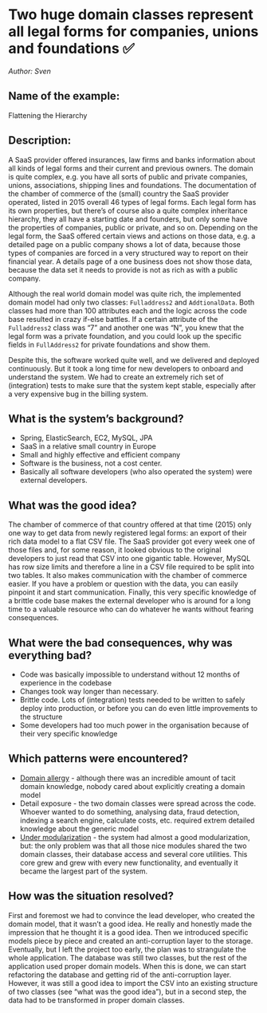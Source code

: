 # Two huge domain classes represent all legal forms for companies, unions and foundations ✅
*Author: Sven*

## Name of the example: 
Flattening the Hierarchy

## Description: 
A SaaS provider offered insurances, law firms and banks information about all kinds of legal forms and their current and previous owners. The domain is quite complex, e.g. you have all sorts of public and private companies, unions, associations, shipping lines and foundations. The documentation of the chamber of commerce of the (small) country the SaaS provider operated, listed in 2015 overall 46 types of legal forms. Each legal form has its own properties, but there’s of course also a quite complex inheritance hierarchy, they all have a starting date and founders, but only some have the properties of companies, public or private, and so on. Depending on the legal form, the SaaS offered certain views and actions on those data, e.g. a detailed page on a public company shows a lot of data, because those types of companies are forced in a very structured way to report on their financial year. A details page of a one business does not show those data, because the data set it needs to provide is not as rich as with a public company.

Although the real world domain model was quite rich, the implemented domain model had only two classes: `Fulladdress2` and `AddtionalData`. Both classes had more than 100 attributes each and the logic across the code base resulted in crazy if-else battles. If a certain attribute of the `Fulladdress2` class was “7” and another one was “N”, you knew that the legal form was a private foundation, and you could look up the specific fields in `FullAddress2` for private foundations and show them.

Despite this, the software worked quite well, and we delivered and deployed continuously. But it took a long time for new developers to onboard and understand the system. We had to create an extremely rich set of (integration) tests to make sure that the system kept stable, especially after a very expensive bug in the billing system. 

## What is the system’s background?
* Spring, ElasticSearch, EC2, MySQL, JPA
* SaaS in a relative small country in Europe
* Small and highly effective and efficient company
* Software is the business, not a cost center.
* Basically all software developers (who also operated the system) were external developers. 

## What was the good idea?
The chamber of commerce of that country offered at that time (2015) only one way to get data from newly registered legal forms: an export of their rich data model to a flat CSV file. The SaaS provider got every week one of those files and, for some reason, it looked obvious to the original developers to just read that CSV into one gigantic table. However, MySQL has row size limits and therefore a line in a CSV file required to be split into two tables. It also makes communication with the chamber of commerce easier. If you have a problem or question with the data, you can easily pinpoint it and start communication. Finally, this very specific knowledge of a brittle code base makes the external developer who is around for a long time to a valuable resource who can do whatever he wants without fearing consequences. 

## What were the bad consequences, why was everything bad?
* Code was basically impossible to understand without 12 months of experience in the codebase
* Changes took way longer than necessary.
* Brittle code. Lots of (integration)  tests needed to be written to safely deploy into production, or before you can do even little improvements to the structure
* Some developers had too much power in the organisation because of their very specific knowledge

## Which patterns were encountered?
* [Domain allergy](../patterns/domain_allergy.md) - although there was an incredible amount of tacit domain knowledge, nobody cared about explicitly creating a domain model 
* Detail exposure - the two domain classes were spread across the code. Whoever wanted to do something, analysing data, fraud detection, indexing a search engine, calculate costs, etc. required extrem detailed knowledge about the generic model
* [Under modularization](../patterns/under_modularization.md) - the system had almost a good modularization, but: the only problem was that all those nice modules shared the two domain classes, their database access and several core utilities. This core grew and grew with every new functionality, and eventually it became the largest part of the system. 

## How was the situation resolved?
First and foremost we had to convince the lead developer, who created the domain model, that it wasn’t a good idea. He really and honestly made the impression that he thought it is a good idea. Then we introduced specific models piece by piece and created an anti-corruption layer to the storage. Eventually, but I left the project too early, the plan was to strangulate the whole application. The database was still two classes, but the rest of the application used proper domain models. When this is done, we can start refactoring the database and getting rid of the anti-corruption layer. However, it was still a good idea to import the CSV into an existing structure of two classes (see “what was the good idea”), but in a second step, the data had to be transformed in proper domain classes.

